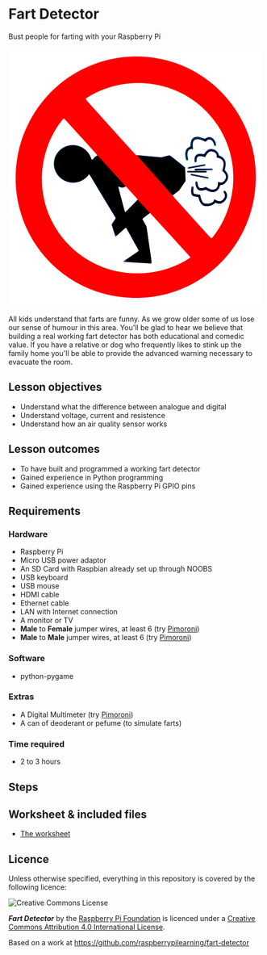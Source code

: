 # Fart Detector

Bust people for farting with your Raspberry Pi

![](./images/cover.png)

All kids understand that farts are funny. As we grow older some of us lose our sense of humour in this area. You'll be glad to hear we believe that building a real working fart detector has both educational and comedic value. If you have a relative or dog who frequently likes to stink up the family home you'll be able to provide the advanced warning necessary to evacuate the room.

## Lesson objectives

- Understand what the difference between analogue and digital
- Understand voltage, current and resistence
- Understand how an air quality sensor works

## Lesson outcomes

- To have built and programmed a working fart detector
- Gained experience in Python programming
- Gained experience using the Raspberry Pi GPIO pins

## Requirements

### Hardware

- Raspberry Pi
- Micro USB power adaptor
- An SD Card with Raspbian already set up through NOOBS
- USB keyboard
- USB mouse
- HDMI cable
- Ethernet cable
- LAN with Internet connection
- A monitor or TV
- **Male** to **Female** jumper wires, at least 6 (try [Pimoroni](http://shop.pimoroni.com/products/jumper-jerky))
- **Male** to **Male** jumper wires, at least 6 (try [Pimoroni](http://shop.pimoroni.com/products/jumper-jerky))

### Software

- python-pygame

### Extras

- A Digital Multimeter (try [Pimoroni](http://shop.pimoroni.com/products/digital-multimeter))
- A can of deoderant or pefume (to simulate farts)

### Time required

- 2 to 3 hours

## Steps

## Worksheet & included files

- [The worksheet](WORKSHEET.md)

## Licence

Unless otherwise specified, everything in this repository is covered by the following licence:

![Creative Commons License](http://i.creativecommons.org/l/by-sa/4.0/88x31.png)

***Fart Detector*** by the [Raspberry Pi Foundation](http://raspberrypi.org) is licenced under a [Creative Commons Attribution 4.0 International License](http://creativecommons.org/licenses/by-sa/4.0/).

Based on a work at https://github.com/raspberrypilearning/fart-detector

